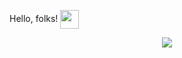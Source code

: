 Hello, folks! <img src="https://raw.githubusercontent.com/MartinHeinz/MartinHeinz/master/wave.gif" width="30px" align="center">
<p align="center"> 
    <img src="https://github-readme-stats.vercel.app/api?username=srivickynesh&show_icons=true%22%20alt=%22srivickynesh%22"/> 
</p>
